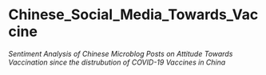 # Chinese_Social_Media_Towards_Vaccine
*Sentiment Analysis of Chinese Microblog Posts on Attitude Towards Vaccination since the distrubution of COVID-19 Vaccines in China*
